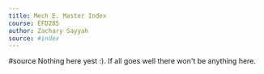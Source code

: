 ```yaml
---
title: Mech E. Master Index
course: EFD285
author: Zachary Sayyah
source: #index
---
```

#source
Nothing here yest :). If all goes well there won't be anything here.